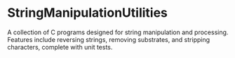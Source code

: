 # StringManipulationUtilities
A collection of C programs designed for string manipulation and processing. Features include reversing strings, removing substrates, and stripping characters, complete with unit tests.
